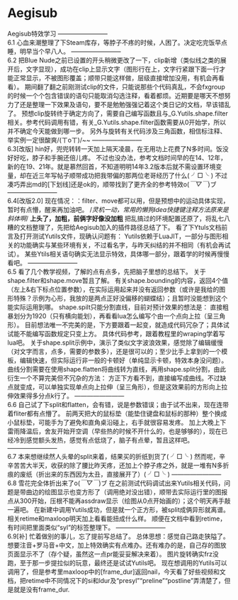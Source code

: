 # Aegisub
Aegisub特效学习
    ————————    
6.1
心血来潮整理了下Steam库存，等脖子不疼的时候，人困了。决定吃完饭早点睡，明早当个早八人。
    ————————    
6.2
把Blue Nude之前已设置的开头稍微更改了一下，clip新增（类似线之类的展开后，文字显现），成功在clip上显示文字（图形行在上，文字行紧跟下面一行才能正常显示，不被图形覆盖；顺带只能这样做，层级直接增加没用，有机会再看看）。
期间翻了翻之前刚测试clip的文件，只能说那些个代码真乱，不会fxgroup的时候一个个包含错误的语句只能取消勾选注释，看着都烦。近期要是哪天不想努力了还是整理一下效果及语句，要不是勉勉强强记着这个类日记的文档，早该错乱了。
预想clip旋转终于确定方向了，需要自己编写函数且与_G.Yutils.shape.filter相关。参考代码调用有错，有关_G.Yutils.shape.filter函数需要从0开始学，所以并不确定今天能做到哪一步。
另外与旋转有关代码涉及三角函数，相信标注释、举实例一定很酸爽/(ㄒoㄒ)/~~
    ————————    
6.3[改版]
hin好，兜兜转转一天加上隔天凌晨，在无用功上花费了N多时间。饭没好好吃，脖子和手腕还倍儿疼。
不过也没办法，参考文档时间早的在14、12年，新的在19、21年。就是慕然回首，不知道明明14年3.2版本后就不需设置环境变量，却在近三年写帖子顺带成功把我带偏的那两位老哥经历了什么( ╯□╰ )
不过凑巧弄出md的[下划线]还是ok的，顺带找到了更齐全的参考特效o(*￣▽￣*)ブ
    ————————    
6.4[改版2.0]
现在情况：：filter、move都可以用，但是预想中的运动具体实现，暂时有点懵，醒来再加油吧。
/*灵机一动，常用的懒狗idea快捷键注释方法原来是斜体啊*/
**上头了，加粗，前俩字好像没加粗**
把乱搞过的环境配置还原了，将乱七八糟的文档整理了，先把给Aegisub加入的插件路径总结了下。
看了下Ytuls文档前言及打开测试Yutils文件，现确认问题有：
Yutils依赖于LuaJIT，一部分与图形相关的功能确实与某些环境有关，不过看名字，与昨天纠结的并不相同（有机会再试试）。
某些Ytils相关语句确实无法显示特效，具体哪一部分，跟着学的时候再慢慢看吧。
    ————————    
6.5
看了几个教学视频，了解的点有点多，先把脑子里想的总结下。
关于shape.filter和shape.move暂且了解。
有关shape.bounding的内容，返回4个值（左上&右下标点位置参数），在实际运用起来并没有返回参数（或许是我给的图形特殊？示例为心形，我放的是两点正好没偏移的蝴蝶结）；且暂时没能想到这个能实际运用到哪。
shape.spilt只能分割直线，目前对预计效果的想法是：
直接粗暴划分为1920（只有横向能划），再看看lua怎么编写个由一个点向上拉（呈三角形）。
目前想法唯一不完美的是，下方要跟着一起变，就造成代码冗杂了；具体试试能不能编写函数规定只变上方。
具体代码参考，跟着教程里的wraping学着写lua吧。
关于shape.split示例中，演示了类似文字波浪效果，感觉除了编辑缓慢（对文字而言，点多，需要的参数多），还是很可以的；至少比手上拿到的一个模板，编辑快速，但实际运行非一般的卡顿好（单纯显示卡顿，特效本身没问题）。
曲线分割需要在使用shape.flatten将曲线转为直线，再用shape.split分割，由此衍生一个不算完美但不冗杂的方法：
方正下方看不到，直接编写成曲线。不过缺点就变成，可以单独实现单点向上拉伸（呈三角形），但是这效果前的方形向上拉伸效果得多分点k行了。
    ————————    
6.6
自己试了下split和flatten，会有错，说是参数错误；由于试不出来，现在连带着fliter都有点懵了。
前两天把大的鼠标垫（能垫住键盘和鼠标的那种）整个换成小鼠标垫，可能手为了避免和直角桌沿碰上，右手就很容易发疼。
加上大晚上下雷雨降温后，舍友开始开空调（早些热的时候不开什么的，也是够够的），现在已经冷到感觉额头发热，感觉有点低烧了，脑子有点晕，暂且这样吧。
    ————————    
6.7
本来想继续然人头晕的split来着，结果买的折纸到货了( ╯□╰ )
然而呢，辛辛苦苦大半天，收获的除了腰比昨天疼，还加上个脖子疼之外，就是一堆有N多折痕的废纸（折出来的东西因为太丑，直接展开了）( ╯□╰ )
    ————————    
6.8
雪花完全体折出来了o(*￣▽￣*)ブ
在之前测试代码调试出来Yutils相关代码，问题是带曲边的绘图显示也变方形了（调用绝对没出错），顺带去实际运行里的图报点从300开始，压根不能再assdraw显示（绘图从0点开始画的）；这个明天再手敲一遍吧。
在新建中调用Yutils成功，但是就一个正方形，被split成俩异形就离谱。相关retime和maxloop明天加上看看能扭成什么样。
顺便在文档中看到retime，有时间把里面类似“syl”的标签整理下。
    ————————    
6.9[补]
忙着做别的事儿，忘了提前写总结了。
总体思想：感觉自己路走狭隘了。
想要注音+罗马音+中文，加上特效确实有点难办。还有难办的是，自己存的图放页面显示不了（存个疑，虽然这一点pr能妥妥解决来着）。
图片旋转确实frz没跑，至于那一步提拉似的玩意，最终还是试试Yutils吧。
现在想调用的Yutils可以调用了，但是参考里maxloop中的[frame_dur]返回nail，今天看了好些视频和文档，把retime中不同情况下的si和ldur及“presyl”“preline”“postline”弄清楚了，但是就是没有frame_dur.

